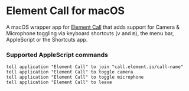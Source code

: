 # Element Call for macOS
A macOS wrapper app for [Element Call](https://call.element.io/) that adds support for Camera & Microphone toggling via keyboard shortcuts (<kbd>v</kbd> and <kbd>m</kbd>), the menu bar, AppleScript or the Shortcuts app.

### Supported AppleScript commands

```applescript
tell application "Element Call" to join "call.element.io/call-name"
tell application "Element Call" to toggle camera
tell application "Element Call" to toggle microphone
tell application "Element Call" to leave
```
